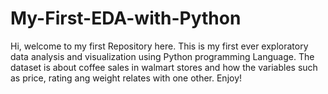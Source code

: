 # My-First-EDA-with-Python
Hi, welcome to my first Repository here. This is my first ever exploratory data analysis and visualization using Python programming Language. The dataset is about coffee sales in walmart stores and how the variables such as price, rating ang weight relates with one other. Enjoy!
